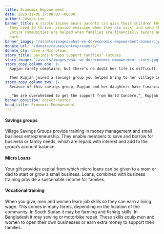 ```yaml
---
title: Economic Empowerment
date: 2020-11-06 17:08:00 -08:00
author: Joseph Lee
banner_title: A stable income means parents can give their children the proper nutrition
  they need to thrive, provide medicine when they are sick, and send them to school.
  Entire communities are helped when families are financially secure and able to give
  back.
banner_image: "/assets/images/what-we-do/economic-empowerment-banner.jpg"
donate_url: "/donate/causes/entrepreneurs/"
donate_cta: Give a Microloan
story_title: Savings Groups Support Families’ Futures
story_image: "/assets/images/what-we-do/economic-empowerment-story.jpg"
story_copy_column_one: |-
  Rupjan rarely complains, but there’s no doubt her life is difficult. A widow of five years, she carries the burden of caring for five children, including three daughters who were born blind. The girls struggled to provide for themselves and their mother.

  Then Rupjan joined a savings group you helped bring to her village in Bangladesh. Since joining, she’s opened a small shop selling food and household goods to neighbors and friends. Rupjan’s daughters (and one granddaughter) joined in, and now the family has money to regularly buy food and necessities to keep them healthy and strong.
story_copy_column_two: |-
  Because of this savings group, Rupjan and her daughters have financial independence for the first time!

  _"We are overwhelmed to get the support from World Concern,”_ Rupjan said. _“We cannot express our gratitude in words to all the people supporting us. My blind daughters are engaged in our small business, and I feel good about this. We pray that World Concern always supports people in need."_
banner_position: object-center
head_title: Economic Empowerment
---
```


#### Savings groups

Village Savings Groups provide training in money management and small business entrepreneurship. They enable members to save and borrow for business or family needs, which are repaid with interest and add to the group’s account balance.

#### Micro Loans

Your gift provides capital from which micro loans can be given to a mom or dad to start or grow a small business. Loans, combined with business training provide a sustainable income for families.

#### Vocational training

When you give, men and women learn job skills so they can earn a living wage. This comes in many forms, depending on the location of the community. In South Sudan it may be farming and fishing skills. In Bangladesh it may sewing or motorbike repair. These skills equip men and women to open their own businesses or earn extra money to support their families.
